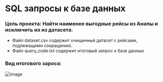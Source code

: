 # SQL запросы к базе данных

### Цель проекта: Найти наименее выгодные рейсы из Анапы и исключить их из датасета.

- Файл dataset.csv содержит очищенный датасет с рейсами, подлежащими сокращению.
- Файл query_code.txt содержит итоговый запрос к базе данных  

### Вид итогового зароса:
![image](https://user-images.githubusercontent.com/74059716/160073442-9de84430-2fbe-4b3d-b51a-20adaefc01c9.png)
